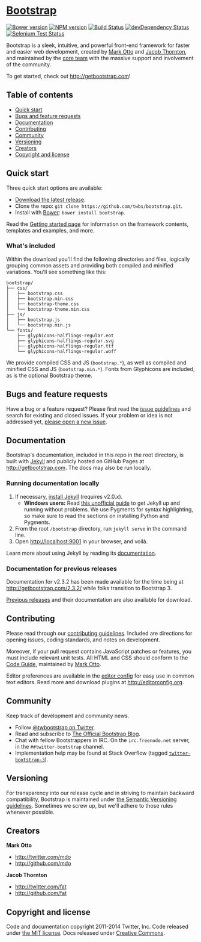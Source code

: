 <h1 id="bootstrap"><a href="http://getbootstrap.com">Bootstrap</a></h1>

<p><a href="http://badge.fury.io/bo/bootstrap"><img src="https://badge.fury.io/bo/bootstrap.svg" alt="Bower version" /></a>
<a href="http://badge.fury.io/js/bootstrap"><img src="https://badge.fury.io/js/bootstrap.svg" alt="NPM version" /></a>
<a href="http://travis-ci.org/twbs/bootstrap"><img src="https://secure.travis-ci.org/twbs/bootstrap.svg?branch=master" alt="Build Status" /></a>
<a href="https://david-dm.org/twbs/bootstrap#info=devDependencies"><img src="https://david-dm.org/twbs/bootstrap/dev-status.svg" alt="devDependency Status" /></a>
<a href="https://saucelabs.com/u/bootstrap"><img src="https://saucelabs.com/browser-matrix/bootstrap.svg" alt="Selenium Test Status" /></a></p>

<p>Bootstrap is a sleek, intuitive, and powerful front-end framework for faster and easier web development, created by <a href="http://twitter.com/mdo">Mark Otto</a> and <a href="http://twitter.com/fat">Jacob Thornton</a>, and maintained by the <a href="https://github.com/twbs?tab=members">core team</a> with the massive support and involvement of the community.</p>

<p>To get started, check out <a href="http://getbootstrap.com">http://getbootstrap.com</a>!</p>

<h2 id="table-of-contents">Table of contents</h2>

<ul>
<li><a href="#quick-start">Quick start</a></li>
<li><a href="#bugs-and-feature-requests">Bugs and feature requests</a></li>
<li><a href="#documentation">Documentation</a></li>
<li><a href="#contributing">Contributing</a></li>
<li><a href="#community">Community</a></li>
<li><a href="#versioning">Versioning</a></li>
<li><a href="#creators">Creators</a></li>
<li><a href="#copyright-and-license">Copyright and license</a></li>
</ul>

<h2 id="quick-start">Quick start</h2>

<p>Three quick start options are available:</p>

<ul>
<li><a href="https://github.com/twbs/bootstrap/archive/v3.2.0.zip">Download the latest release</a>.</li>
<li>Clone the repo: <code>git clone https://github.com/twbs/bootstrap.git</code>.</li>
<li>Install with <a href="http://bower.io">Bower</a>: <code>bower install bootstrap</code>.</li>
</ul>

<p>Read the <a href="http://getbootstrap.com/getting-started/">Getting started page</a> for information on the framework contents, templates and examples, and more.</p>

<h3 id="what%27s-included">What's included</h3>

<p>Within the download you'll find the following directories and files, logically grouping common assets and providing both compiled and minified variations. You'll see something like this:</p>

<pre><code>bootstrap/
├── css/
│   ├── bootstrap.css
│   ├── bootstrap.min.css
│   ├── bootstrap-theme.css
│   └── bootstrap-theme.min.css
├── js/
│   ├── bootstrap.js
│   └── bootstrap.min.js
└── fonts/
    ├── glyphicons-halflings-regular.eot
    ├── glyphicons-halflings-regular.svg
    ├── glyphicons-halflings-regular.ttf
    └── glyphicons-halflings-regular.woff
</code></pre>

<p>We provide compiled CSS and JS (<code>bootstrap.*</code>), as well as compiled and minified CSS and JS (<code>bootstrap.min.*</code>). Fonts from Glyphicons are included, as is the optional Bootstrap theme.</p>

<h2 id="bugs-and-feature-requests">Bugs and feature requests</h2>

<p>Have a bug or a feature request? Please first read the <a href="https://github.com/twbs/bootstrap/blob/master/CONTRIBUTING.md#using-the-issue-tracker">issue guidelines</a> and search for existing and closed issues. If your problem or idea is not addressed yet, <a href="https://github.com/twbs/bootstrap/issues/new">please open a new issue</a>.</p>

<h2 id="documentation">Documentation</h2>

<p>Bootstrap's documentation, included in this repo in the root directory, is built with <a href="http://jekyllrb.com">Jekyll</a> and publicly hosted on GitHub Pages at <a href="http://getbootstrap.com">http://getbootstrap.com</a>. The docs may also be run locally.</p>

<h3 id="running-documentation-locally">Running documentation locally</h3>

<ol>
<li>If necessary, <a href="http://jekyllrb.com/docs/installation">install Jekyll</a> (requires v2.0.x).

<ul>
<li><strong>Windows users:</strong> Read <a href="https://github.com/juthilo/run-jekyll-on-windows/">this unofficial guide</a> to get Jekyll up and running without problems. We use Pygments for syntax highlighting, so make sure to read the sections on installing Python and Pygments.</li>
</ul></li>
<li>From the root <code>/bootstrap</code> directory, run <code>jekyll serve</code> in the command line.</li>
<li>Open <a href="http://localhost:9001">http://localhost:9001</a> in your browser, and voilà.</li>
</ol>

<p>Learn more about using Jekyll by reading its <a href="http://jekyllrb.com/docs/home/">documentation</a>.</p>

<h3 id="documentation-for-previous-releases">Documentation for previous releases</h3>

<p>Documentation for v2.3.2 has been made available for the time being at <a href="http://getbootstrap.com/2.3.2/">http://getbootstrap.com/2.3.2/</a> while folks transition to Bootstrap 3.</p>

<p><a href="https://github.com/twbs/bootstrap/releases">Previous releases</a> and their documentation are also available for download.</p>

<h2 id="contributing">Contributing</h2>

<p>Please read through our <a href="https://github.com/twbs/bootstrap/blob/master/CONTRIBUTING.md">contributing guidelines</a>. Included are directions for opening issues, coding standards, and notes on development.</p>

<p>Moreover, if your pull request contains JavaScript patches or features, you must include relevant unit tests. All HTML and CSS should conform to the <a href="http://github.com/mdo/code-guide">Code Guide</a>, maintained by <a href="http://github.com/mdo">Mark Otto</a>.</p>

<p>Editor preferences are available in the <a href="https://github.com/twbs/bootstrap/blob/master/.editorconfig">editor config</a> for easy use in common text editors. Read more and download plugins at <a href="http://editorconfig.org">http://editorconfig.org</a>.</p>

<h2 id="community">Community</h2>

<p>Keep track of development and community news.</p>

<ul>
<li>Follow <a href="http://twitter.com/twbootstrap">@twbootstrap on Twitter</a>.</li>
<li>Read and subscribe to <a href="http://blog.getbootstrap.com">The Official Bootstrap Blog</a>.</li>
<li>Chat with fellow Bootstrappers in IRC. On the <code>irc.freenode.net</code> server, in the <code>##twitter-bootstrap</code> channel.</li>
<li>Implementation help may be found at Stack Overflow (tagged <a href="http://stackoverflow.com/questions/tagged/twitter-bootstrap-3"><code>twitter-bootstrap-3</code></a>).</li>
</ul>

<h2 id="versioning">Versioning</h2>

<p>For transparency into our release cycle and in striving to maintain backward compatibility, Bootstrap is maintained under <a href="http://semver.org/">the Semantic Versioning guidelines</a>. Sometimes we screw up, but we'll adhere to those rules whenever possible.</p>

<h2 id="creators">Creators</h2>

<p><strong>Mark Otto</strong></p>

<ul>
<li><a href="http://twitter.com/mdo">http://twitter.com/mdo</a></li>
<li><a href="http://github.com/mdo">http://github.com/mdo</a></li>
</ul>

<p><strong>Jacob Thornton</strong></p>

<ul>
<li><a href="http://twitter.com/fat">http://twitter.com/fat</a></li>
<li><a href="http://github.com/fat">http://github.com/fat</a></li>
</ul>

<h2 id="copyright-and-license">Copyright and license</h2>

<p>Code and documentation copyright 2011-2014 Twitter, Inc. Code released under <a href="LICENSE">the MIT license</a>. Docs released under <a href="docs/LICENSE">Creative Commons</a>.</p>
